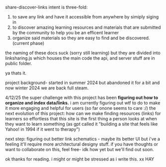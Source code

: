 
share-discover-links intent is three-fold: 
1) to save any link and have it accessible from anywhere by simiply siging in
2) to discover amazing learning resources and materials that are submitted by the community to help you be an efficent learner 
3) organize said materials so they are easy to find and be discovered. (current phase) 

the naming of these docs suck (sorry still learning) but they are divided into linksharing.js which houses the main code
the api, and server stuff are in public folder. 

ya thats it. 

project background- started in summer 2024 but abandoned it for a bit and now winter 2024 we are back full steam. 

4/12/25 
the super challenge with this project has been **figuring out how to organize and index data/links.** i am currently figuring out wtf to do to make it more engaging and helpful for users (so far onone seems to care :/) 
the next evolution of this project: how can we make finding resources (links) for learners so effortless that this site is the first thing a person looks at when they want to learn something (as gpt called it "building a site that feels like Yahoo! in 1994 if it went to therapy") 

next step: 
figuring out better link schematics - maybe its better UI but i've a feeling it'll require more architectural designy stuff. if you have thoughts or want to collaborate on this, feel free- idk how yet but we'll find out soon. 

ok thanks for reading. i might or might be stressed as i write this. xx HAY
